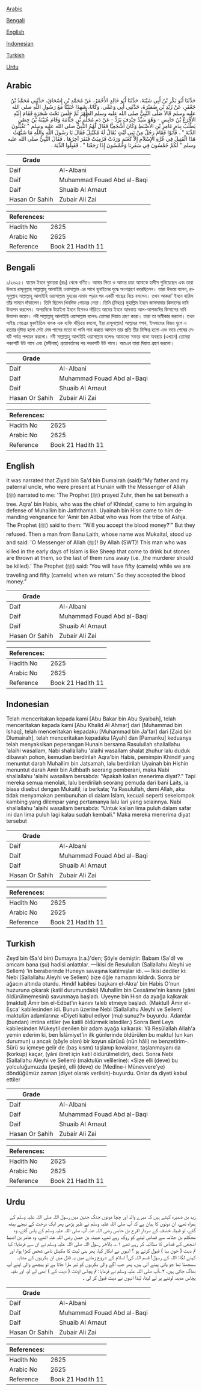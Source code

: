 [Arabic](#arabic)

[Bengali](#bengali)

[English](#english)

[Indonesian](#indonesian)

[Turkish](#turkish)

[Urdu](#urdu)

## Arabic


<div dir="rtl" lang="ar" style={{fontSize:'larger',backgroundColor:'#f8f9fa',padding:20}}>
حَدَّثَنَا أَبُو بَكْرِ بْنُ أَبِي شَيْبَةَ، حَدَّثَنَا أَبُو خَالِدٍ الأَحْمَرُ، عَنْ مُحَمَّدِ بْنِ إِسْحَاقَ، حَدَّثَنِي مُحَمَّدُ بْنُ جَعْفَرٍ، عَنْ زَيْدِ بْنِ ضُمَيْرَةَ، حَدَّثَنِي أَبِي وَعَمِّي، وَكَانَا، شَهِدَا حُنَيْنًا مَعَ رَسُولِ اللَّهِ صلى الله عليه وسلم قَالاَ صَلَّى النَّبِيُّ صلى الله عليه وسلم الظُّهْرَ ثُمَّ جَلَسَ تَحْتَ شَجَرَةٍ فَقَامَ إِلَيْهِ الأَقْرَعُ بْنُ حَابِسٍ - وَهُوَ سَيِّدُ خِنْدِفَ يَرُدُّ - عَنْ دَمِ مُحَلِّمِ بْنِ جَثَّامَةَ وَقَامَ عُيَيْنَةُ بْنُ حِصْنٍ يَطْلُبُ بِدَمِ عَامِرِ بْنِ الأَضْبَطِ وَكَانَ أَشْجَعِيًّا فَقَالَ لَهُمُ النَّبِيُّ صلى الله عليه وسلم ‏"‏ تَقْبَلُونَ الدِّيَةَ ‏"‏ ‏.‏ فَأَبَوْا فَقَامَ رَجُلٌ مِنْ بَنِي لَيْثٍ يُقَالُ لَهُ مُكَيْتِلٌ فَقَالَ يَا رَسُولَ اللَّهِ وَاللَّهِ مَا شَبَّهْتُ هَذَا الْقَتِيلَ فِي غُرَّةِ الإِسْلاَمِ إِلاَّ كَغَنَمٍ وَرَدَتْ فَرُمِيَتْ فَنَفَرَ آخِرُهَا ‏.‏ فَقَالَ النَّبِيُّ صلى الله عليه وسلم ‏"‏ لَكُمْ خَمْسُونَ فِي سَفَرِنَا وَخَمْسُونَ إِذَا رَجَعْنَا ‏"‏ ‏.‏ فَقَبِلُوا الدِّيَةَ ‏.‏
</div>
<div style={{backgroundColor:'#f8f9fa',padding:20, marginBottom: 10}}><table> <thead> <tr> <th>Grade</th> <th></th> </tr> </thead> <tbody> <tr><td>Daif</td><td>Al-Albani</td></tr><tr><td>Daif</td><td>Muhammad Fouad Abd al-Baqi</td></tr><tr><td>Daif</td><td>Shuaib Al Arnaut</td></tr><tr><td>Hasan Or Sahih</td><td>Zubair Ali Zai</td></tr></tbody></table><table> <thead> <tr> <th>References:</th> <th></th> </tr> </thead> <tbody><tr><td>Hadith No</td><td>2625</td></tr><tr><td>Arabic No</td><td>2625</td></tr><tr><td>Reference</td><td>Book 21 Hadith 11</td></tr></tbody></table></div>

## Bengali


<div dir="ltr" lang="bn" style={{fontSize:'larger',backgroundColor:'#f8f9fa',padding:20}}>
১/২৬২৫। যায়েদ ইবনে দুমায়রা (রাঃ) থেকে বর্ণিত। আমার পিতা ও আমার চাচা আমাকে হাদীস শুনিয়েছেন এবং তারা উভয়ে রাসূলুল্লাহ সাল্লাল্লাহু আলাইহি ওয়াসাল্লাম এর সাথে হুনাইনের যুদ্ধে অংশগ্রহণ করেছিলেন। তারা উভয়ে বলেন, রাসূলুল্লাহ সাল্লাল্লাহু আলাইহি ওয়াসাল্লাম যুহরের নামায পড়ার পর একটি গাছের নিচে বসলেন। তখন আকরা‘ ইবনে হারিস তাঁর সামনে দাঁড়ালেন। তিনি ছিলেন খিনদিফ গোত্রের নেতা। তিনি (নিহত) মুহাল্লিম ইবনে জাসসামার কিসাসের দাবি উত্থাপন করলেন। অপরদিকে উয়াইনা ইবনে হিসনও দাঁড়িয়ে আমের ইবনে আদবাত আল-আশজাঈর কিসাসের দাবি উত্থাপন করেন। নবী সাল্লাল্লাহু আলাইহি ওয়াসাল্লাম বলেনঃ তোমরা দিয়াত গ্রহণ করো। তারা তা অস্বীকার করলো। তখন লাইছ গোত্রের মুকাইতিল নামক এক ব্যক্তি দাঁড়িয়ে বললো, ইয়া রাসূলাল্লাহ! আল্লাহর শপথ, ইসলামের বিজয় যুগে এ হত্যার দৃষ্টান্ত হলো সেই মেষ পালের মতো যা পানি পান করতে আসলে তার প্রতি তীর নিক্ষিপ্ত হলো এবং ভয়ে শেষের মেষটি পর্যন্ত পলায়ন করলো। নবী সাল্লাল্লাহু আলাইহি ওয়াসাল্লাম বলেনঃ আমাদের সফরে থাকা অবস্থায় (এখানে) তোমরা পঞ্চাশটি উট পাবে এবং (মদীনায়) প্রত্যাবর্তনের পর পঞ্চাশটি উট পাবে। অতএব তারা দিয়াত গ্রহণ করলো।
</div>
<div style={{backgroundColor:'#f8f9fa',padding:20, marginBottom: 10}}><table> <thead> <tr> <th>Grade</th> <th></th> </tr> </thead> <tbody> <tr><td>Daif</td><td>Al-Albani</td></tr><tr><td>Daif</td><td>Muhammad Fouad Abd al-Baqi</td></tr><tr><td>Daif</td><td>Shuaib Al Arnaut</td></tr><tr><td>Hasan Or Sahih</td><td>Zubair Ali Zai</td></tr></tbody></table><table> <thead> <tr> <th>References:</th> <th></th> </tr> </thead> <tbody><tr><td>Hadith No</td><td>2625</td></tr><tr><td>Arabic No</td><td>2625</td></tr><tr><td>Reference</td><td>Book 21 Hadith 11</td></tr></tbody></table></div>

## English


<div dir="ltr" lang="en" style={{fontSize:'larger',backgroundColor:'#f8f9fa',padding:20}}>
It was narrated that Ziyad bin Sa'd bin Dumairah (said):“My father and my paternal uncle, who were present at Hunain with the Messenger of Allah (ﷺ) narrated to me: 'The Prophet (ﷺ) prayed Zuhr, then he sat beneath a tree. Aqra' bin Habis, who was the chief of Khindaf, came to him arguing in defense of Muhallim bin Jaththamah. Uyainah bin Hisn came to him demanding vengeance for 'Amir bin Adbat who was from the tribe of Ashja. The Prophet (ﷺ) said to them: “Will you accept the blood money?'” But they refused. Then a man from Banu Laith, whose name was Mukaital, stood up and said: 'O Messenger of Allah (ﷺ)! By Allah (SWT)! This man who was killed in the early days of Islam is like Sheep that come to drink but stones are thrown at them, so the last of them runs away (i.e. ,the murderer should be killed).' The Prophet (ﷺ) said: 'You will have fifty (camels) while we are traveling and fifty (camels) when we return.' So they accepted the blood money.”
</div>
<div style={{backgroundColor:'#f8f9fa',padding:20, marginBottom: 10}}><table> <thead> <tr> <th>Grade</th> <th></th> </tr> </thead> <tbody> <tr><td>Daif</td><td>Al-Albani</td></tr><tr><td>Daif</td><td>Muhammad Fouad Abd al-Baqi</td></tr><tr><td>Daif</td><td>Shuaib Al Arnaut</td></tr><tr><td>Hasan Or Sahih</td><td>Zubair Ali Zai</td></tr></tbody></table><table> <thead> <tr> <th>References:</th> <th></th> </tr> </thead> <tbody><tr><td>Hadith No</td><td>2625</td></tr><tr><td>Arabic No</td><td>2625</td></tr><tr><td>Reference</td><td>Book 21 Hadith 11</td></tr></tbody></table></div>

## Indonesian


<div dir="ltr" lang="id" style={{fontSize:'larger',backgroundColor:'#f8f9fa',padding:20}}>
Telah menceritakan kepada kami [Abu Bakar bin Abu Syaibah], telah menceritakan kepada kami [Abu Khalid Al Ahmar] dari [Muhammad bin Ishaq], telah menceritakan kepadaku [Muhammad bin Ja'far] dari [Zaid bin Dlumairah], telah menceritakan kepadaku [Ayah] dan [Pamanku] keduanya telah menyaksikan peperangan Hunain bersama Rasulullah shallallahu 'alaihi wasallam, Nabi shallallahu 'alaihi wasallam shalat zhuhur lalu duduk dibawah pohon, kemudian berdirilah Aqra'bin Habis, pemimpin Khindif yang menuntut darah Muhallim bin Jatsamah, lalu berdirilah Uyainah bin Hishin menuntut darah Amir bin Adhbath seorang pemberani, maka Nabi shallallahu 'alaihi wasallam bersabda: "Apakah kalian menerima diyat?." Tapi mereka semua menolak, lalu berdirilah seorang pemuda dari bani Laits, ia biasa disebut dengan Mukaitil, ia berkata; Ya Rasulullah, demi Allah, aku tidak menyamakan pembunuhan di dalam Islam, kecuali seperti sekelompok kambing yang dilempar yang pertamanya lalu lari yang selainnya. Nabi shallallahu 'alaihi wasallam bersabda: "Untuk kalian lima puluh dalam safar ini dan lima puluh lagi kalau sudah kembali." Maka mereka menerima diyat tersebut
</div>
<div style={{backgroundColor:'#f8f9fa',padding:20, marginBottom: 10}}><table> <thead> <tr> <th>Grade</th> <th></th> </tr> </thead> <tbody> <tr><td>Daif</td><td>Al-Albani</td></tr><tr><td>Daif</td><td>Muhammad Fouad Abd al-Baqi</td></tr><tr><td>Daif</td><td>Shuaib Al Arnaut</td></tr><tr><td>Hasan Or Sahih</td><td>Zubair Ali Zai</td></tr></tbody></table><table> <thead> <tr> <th>References:</th> <th></th> </tr> </thead> <tbody><tr><td>Hadith No</td><td>2625</td></tr><tr><td>Arabic No</td><td>2625</td></tr><tr><td>Reference</td><td>Book 21 Hadith 11</td></tr></tbody></table></div>

## Turkish


<div dir="ltr" lang="tr" style={{fontSize:'larger',backgroundColor:'#f8f9fa',padding:20}}>
Zeyd bin (Sa'd bin) Dumayra (r.a.)'den; Şöyle demiştir: Babam (Sa'd) ve amcam bana (şu) hadisi anlattılar. —İkisi de Resulullah (Sallallahu Aleyhi ve Sellem) 'in beraberinde Huneyn savaşına katılmışlar idi. — İkisi dediler ki: Nebi (Sallallahu Aleyhi ve Sellem) bize öğle namazını kıldırdı. Sonra bir ağacın altında oturdu. Hındıf kabilesi başkanı el-Akra' bin Habis O'nun huzuruna çıkarak (katil durumundaki) Muhallim bin Cessâme'nin kanını (yâni öldürülmemesini) savunmaya başladı. Uyeyne bin Hısn da ayağa kalkarak (maktul) Âmir bin el-Edbat'ın kanını taleb etmeye başladı. (Maktul) Âmir el-Eşca' kabilesinden idi. Bunun üzerine Nebi (Sallallahu Aleyhi ve Sellem) maktulün adamlarına: «Diyeti kabul ediyor (mu) sunuz?» buyurdu. Adam!ar (bundan) imtina ettiler (ve katili öldürmek istediler.) Sonra Benî Leys kabilesinden Mükeytil denilen bir adam ayağa kalkarak: Yâ Resûlallah Allah'a yemin ederim ki, ben İslâmiyet'in ilk günlerinde öldürülen bu maktul (un kan durumun) u ancak (şöyle olan) bir koyun sürüsü (nün hâli) ne benzetirim-. Sürü su içmeye gelir de (baş kısmı) taşlanıp kovalanır, taşlanmayanı da (korkup) kaçar, (yâni ibret için katil öldürülmelidir), dedi. Sonra Nebi (Sallallahu Aleyhi ve Sellem) (maktulün velîlerine): «Size elli (deve) bu yolculuğumuzda (peşin), elli (deve) de (Medîne-i Münevvere'ye) döndüğümüz zaman (diyet olarak verilsin)-buyurdu. Onlar da diyeti kabul ettiler
</div>
<div style={{backgroundColor:'#f8f9fa',padding:20, marginBottom: 10}}><table> <thead> <tr> <th>Grade</th> <th></th> </tr> </thead> <tbody> <tr><td>Daif</td><td>Al-Albani</td></tr><tr><td>Daif</td><td>Muhammad Fouad Abd al-Baqi</td></tr><tr><td>Daif</td><td>Shuaib Al Arnaut</td></tr><tr><td>Hasan Or Sahih</td><td>Zubair Ali Zai</td></tr></tbody></table><table> <thead> <tr> <th>References:</th> <th></th> </tr> </thead> <tbody><tr><td>Hadith No</td><td>2625</td></tr><tr><td>Arabic No</td><td>2625</td></tr><tr><td>Reference</td><td>Book 21 Hadith 11</td></tr></tbody></table></div>

## Urdu


<div dir="rtl" lang="ur" style={{fontSize:'larger',backgroundColor:'#f8f9fa',padding:20}}>
زید بن ضمیرہ کہتے ہیں کہ میرے والد اور چچا دونوں جنگ حنین میں رسول اللہ صلی اللہ علیہ وسلم کے ہمراہ تھے، ان دونوں کا بیان ہے کہ آپ صلی اللہ علیہ وسلم نے ظہر پڑھی پھر ایک درخت کے نیچے بیٹھ گئے، تو قبیلہ خندف کے سردار اقرع بن حابس رضی اللہ عنہ آپ صلی اللہ علیہ وسلم کے پاس گئے، وہ محکلم بن جثامہ سے قصاص لینے کو روک رہے تھے، عیینہ بن حصن رضی اللہ عنہ اٹھے، وہ عامر بن اضبط اشجعی کے قصاص کا مطالبہ کر رہے تھے ۱؎، بالآخر رسول اللہ صلی اللہ علیہ وسلم نے ان سے فرمایا: کیا تم دیت ( خون بہا ) قبول کرتے ہو ؟ انہوں نے انکار کیا، پھر بنی لیث کا مکیتل نامی شخص کھڑا ہوا، اور کہنے لگا: اللہ کے رسول! قسم اللہ کی! اسلام کے شروع زمانے میں یہ قتل میں ان بکریوں کے مشابہ سمجھتا تھا جو پانی پینے آتی ہیں، پھر جب آگے والی بکریوں کو تیر مارا جاتا ہے تو پیچھے والی اپنے آپ بھاگ جاتی ہیں، ۲؎آپ صلی اللہ علیہ وسلم نے فرمایا: تم پچاس اونٹ ( دیت کے ) ابھی لے لو، اور بقیہ پچاس مدینہ لوٹنے پر لے لینا، لہٰذا انہوں نے دیت قبول کر لی ۔
</div>
<div style={{backgroundColor:'#f8f9fa',padding:20, marginBottom: 10}}><table> <thead> <tr> <th>Grade</th> <th></th> </tr> </thead> <tbody> <tr><td>Daif</td><td>Al-Albani</td></tr><tr><td>Daif</td><td>Muhammad Fouad Abd al-Baqi</td></tr><tr><td>Daif</td><td>Shuaib Al Arnaut</td></tr><tr><td>Hasan Or Sahih</td><td>Zubair Ali Zai</td></tr></tbody></table><table> <thead> <tr> <th>References:</th> <th></th> </tr> </thead> <tbody><tr><td>Hadith No</td><td>2625</td></tr><tr><td>Arabic No</td><td>2625</td></tr><tr><td>Reference</td><td>Book 21 Hadith 11</td></tr></tbody></table></div>